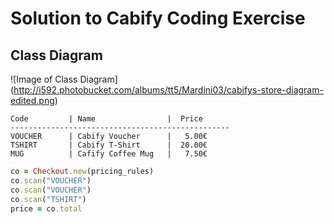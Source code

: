 # Solution to Cabify Coding Exercise

## Class Diagram

![Image of Class Diagram]
(http://i592.photobucket.com/albums/tt5/Mardini03/cabifys-store-diagram-edited.png)


```
Code         | Name                |  Price
-------------------------------------------------
VOUCHER      | Cabify Voucher      |   5.00€
TSHIRT       | Cabify T-Shirt      |  20.00€
MUG          | Cafify Coffee Mug   |   7.50€
```

```ruby
co = Checkout.new(pricing_rules)
co.scan("VOUCHER")
co.scan("VOUCHER")
co.scan("TSHIRT")
price = co.total
```
